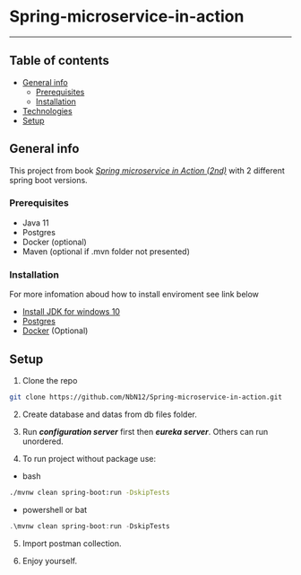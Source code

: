 # Spring-microservice-in-action

---

## Table of contents

* [General info](#general-info)
  * [Prerequisites](#prerequisites)
  * [Installation](#installation)
* [Technologies](#technologies)
* [Setup](#setup)

## General info

This project from book *[Spring microservice in Action (2nd)](https://www.manning.com/books/spring-microservices-in-action-second-edition)*
with 2 different spring boot versions.

### Prerequisites

* Java 11
* Postgres
* Docker (optional)
* Maven (optional if .mvn folder not presented)

### Installation

For more infomation aboud how to install enviroment see link below

* [Install JDK for windows 10](https://www.youtube.com/watch?v=IJ-PJbvJBGs)
* [Postgres](https://www.youtube.com/watch?v=e1MwsT5FJRQ)
* [Docker](https://www.youtube.com/watch?v=_9AWYlt86B8) (Optional)

## Setup

1. Clone the repo

```sh
git clone https://github.com/NbN12/Spring-microservice-in-action.git
```

2. Create database and datas from db files folder.

3. Run _**configuration server**_ first then _**eureka server**_. Others can run unordered.

4. To run project without package use:

  * bash

  ```sh
  ./mvnw clean spring-boot:run -DskipTests
  ```

  * powershell or bat
  
  ```powershell
  .\mvnw clean spring-boot:run -DskipTests
  ```

5. Import postman collection.

6. Enjoy yourself.
